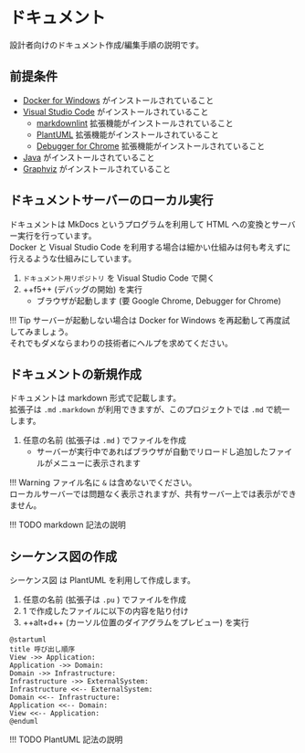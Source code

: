 # ドキュメント

設計者向けのドキュメント作成/編集手順の説明です。  

## 前提条件

* [Docker for Windows](https://docs.docker.com/docker-for-windows/install/) がインストールされていること
* [Visual Studio Code](https://code.visualstudio.com/download) がインストールされていること
    * [markdownlint](https://marketplace.visualstudio.com/items?itemName=DavidAnson.vscode-markdownlint) 拡張機能がインストールされていること
    * [PlantUML](https://marketplace.visualstudio.com/items?itemName=jebbs.plantuml) 拡張機能がインストールされていること
    * [Debugger for Chrome](https://marketplace.visualstudio.com/items?itemName=msjsdiag.debugger-for-chrome) 拡張機能がインストールされていること
* [Java](https://www.java.com/ja/) がインストールされていること
* [Graphviz](http://www.graphviz.org/) がインストールされていること

## ドキュメントサーバーのローカル実行

ドキュメントは MkDocs というプログラムを利用して HTML への変換とサーバー実行を行っています。  
Docker と Visual Studio Code を利用する場合は細かい仕組みは何も考えずに行えるような仕組みにしています。  

1. `ドキュメント用リポジトリ` を Visual Studio Code で開く
2. ++f5++ (デバッグの開始) を実行
    * ブラウザが起動します (要 Google Chrome, Debugger for Chrome)

!!! Tip
    サーバーが起動しない場合は Docker for Windows を再起動して再度試してみましょう。  
    それでもダメならまわりの技術者にヘルプを求めてください。  

## ドキュメントの新規作成

ドキュメントは markdown 形式で記載します。  
拡張子は `.md` `.markdown` が利用できますが、このプロジェクトでは `.md` で統一します。  

1. 任意の名前 (拡張子は `.md` ) でファイルを作成
    * サーバーが実行中であればブラウザが自動でリロードし追加したファイルがメニューに表示されます

!!! Warning
    ファイル名に `&` は含めないでください。  
    ローカルサーバーでは問題なく表示されますが、共有サーバー上では表示ができません。  

!!! TODO
    markdown 記法の説明  

## シーケンス図の作成

シーケンス図 は PlantUML を利用して作成します。  

1. 任意の名前 (拡張子は `.pu` ) でファイルを作成
2. 1 で作成したファイルに以下の内容を貼り付け
3. ++alt+d++ (カーソル位置のダイアグラムをプレビュー) を実行

```plantuml
@startuml
title 呼び出し順序
View ->> Application:
Application ->> Domain:
Domain ->> Infrastructure:
Infrastructure ->> ExternalSystem:
Infrastructure <<-- ExternalSystem:
Domain <<-- Infrastructure:
Application <<-- Domain:
View <<-- Application:
@enduml
```

!!! TODO
    PlantUML 記法の説明  
